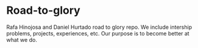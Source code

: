 # Road-to-glory
Rafa Hinojosa and Daniel Hurtado road to glory repo. We include intership problems, projects, experiences, etc. Our purpose is to become better at what we do.
